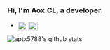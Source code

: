 ### Hi, I'm Aox.CL, a developer.

- <a target=_blank href="https://twitter.com/xuandian">
    <img align="left" alt="Aox.CL | Twitter" width="21px"  src="https://raw.githubusercontent.com/aptx5788/aptx5788/152a87a6983034283e240385d3ff845f3046a7b9/assets/twitter.svg" />
  </a>
  <a target=_blank href="https://www.instagram.com/aox.cl/">
    <img align="left" alt="Aox.CL | Instagram" width="21px"     src="https://raw.githubusercontent.com/aptx5788/aptx5788/152a87a6983034283e240385d3ff845f3046a7b9/assets/instagram.svg" />
  </a>

<img align="center" src="https://github-readme-stats.anuraghazra1.vercel.app/api?username=aptx5788&show_icons=true&include_all_commits=true&theme=prussian&hide=stars&hide_title=true" alt="aptx5788's github stats" />



